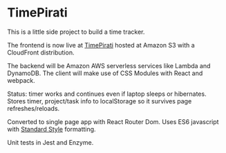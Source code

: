 TimePirati
===
This is a little side project to build a time tracker.

The frontend is now live at [TimePirati](https://d3lt7u0bimdora.cloudfront.net/) hosted at Amazon S3 with a CloudFront distribution.

The backend will be Amazon AWS serverless services like Lambda and DynamoDB.
The client will make use of CSS Modules with React and webpack.

Status: timer works and continues even if laptop sleeps or hibernates.
Stores timer, project/task info to localStorage so it survives page refreshes/reloads.

Converted to single page app with React Router Dom.
Uses ES6 javascript with [Standard Style](https://standardjs.com/) formatting.

Unit tests in Jest and Enzyme.
